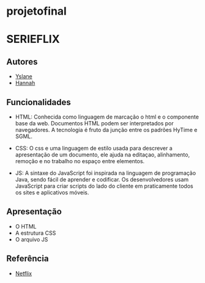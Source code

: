 # projetofinal

# SERIEFLIX




## Autores

- [Yslane](https://www.github.com/octokatherine)
- [Hannah](https://ww.gitgub.com/octokatherine)


## Funcionalidades

- HTML: Conhecida como linguagem de marcação o html e o componente base da web. Documentos HTML podem ser interpretados por navegadores. A tecnologia é fruto da junção entre os padrões HyTime e SGML.

- CSS: O css e uma linguagem de estilo usada para descrever a apresentação de um documento, ele ajuda na editaçao, alinhamento, remoção e no trabalho no espaço entre elementos.

- JS: A sintaxe do JavaScript foi inspirada na linguagem de programação Java, sendo fácil de aprender e codificar. Os desenvolvedores usam JavaScript para criar scripts do lado do cliente em praticamente todos os sites e aplicativos móveis.




## Apresentação 

- O HTML 
- A estrutura CSS
- O arquivo JS


## Referência

 - [Netflix](https://awesomeopensource.com/project/elangosundar/awesome-README-templates)
 

